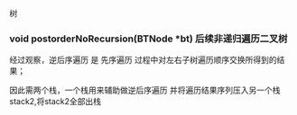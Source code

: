 树


### void postorderNoRecursion(BTNode *bt) 后续非递归遍历二叉树

经过观察，逆后序遍历 是 先序遍历 过程中对左右子树遍历顺序交换所得到的结果；

因此需两个栈，一个栈用来辅助做逆后序遍历 并将遍历结果序列压入另一个栈stack2,将stack2全部出栈